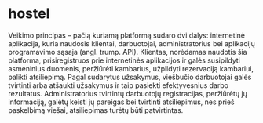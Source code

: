 # hostel
Veikimo principas – pačią kuriamą platformą sudaro dvi dalys: internetinė aplikacija, kuria naudosis klientai, darbuotojai, administratorius bei aplikacijų programavimo sąsaja (angl. trump. API).
Klientas, norėdamas naudotis šia platforma, prisiregistruos prie internetinės aplikacijos ir galės susipildyti asmeninius duomenis, peržiūrėti kambarius, užpildyti rezervaciją kambariui, palikti atsiliepimą. Pagal sudarytus užsakymus, viešbučio darbuotojai galės tvirtinti arba atšaukti užsakymus ir taip pasiekti efektyvesnius darbo rezultatus. Administratorius tvirtintų darbuotojų registracijas, peržiūrėtų jų informaciją, galėtų keisti jų pareigas bei tvirtinti atsiliepimus, nes prieš paskelbimą viešai, atsiliepimas turėtų būti patvirtintas.
